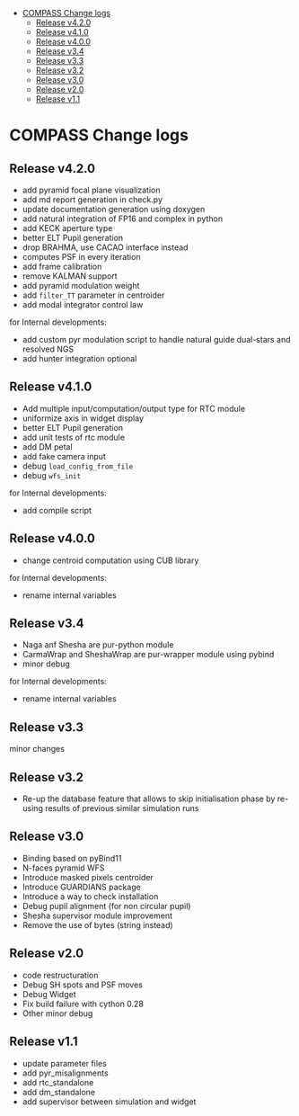 - [COMPASS Change logs](#compass-change-logs)
  - [Release v4.2.0](#release-v420)
  - [Release v4.1.0](#release-v410)
  - [Release v4.0.0](#release-v400)
  - [Release v3.4](#release-v34)
  - [Release v3.3](#release-v33)
  - [Release v3.2](#release-v32)
  - [Release v3.0](#release-v30)
  - [Release v2.0](#release-v20)
  - [Release v1.1](#release-v11)

# COMPASS Change logs

## Release v4.2.0

* add pyramid focal plane visualization
* add md report generation in check.py
* update documentation generation using doxygen
* add natural integration of FP16 and complex in python
* add KECK aperture type
* better ELT Pupil generation
* drop BRAHMA, use CACAO interface instead
* computes PSF in every iteration
* add frame calibration
* remove KALMAN support
* add pyramid modulation weight
* add ```filter_TT``` parameter in centroider
* add modal integrator control law

for Internal developments:

* add custom pyr modulation script to handle natural guide dual-stars and resolved NGS
* add hunter integration optional

## Release v4.1.0

* Add multiple input/computation/output type for RTC module
* uniformize axis in widget display
* better ELT Pupil generation
* add unit tests of rtc module
* add DM petal
* add fake camera input
* debug ```load_config_from_file```
* debug ```wfs_init```

for Internal developments:

* add compile script

## Release v4.0.0

* change centroid computation using CUB library

for Internal developments:

* rename internal variables

## Release v3.4

* Naga anf Shesha are pur-python module
* CarmaWrap and SheshaWrap are pur-wrapper module using pybind
* minor debug

for Internal developments:

* rename internal variables

## Release v3.3

minor changes

## Release v3.2

* Re-up the database feature that allows to skip initialisation phase by re-using results of previous similar simulation runs

## Release v3.0

* Binding based on pyBind11
* N-faces pyramid WFS
* Introduce masked pixels centroider
* Introduce GUARDIANS package
* Introduce a way to check installation
* Debug pupil alignment (for non circular pupil)
* Shesha supervisor module improvement
* Remove the use of bytes (string instead)

## Release v2.0

* code restructuration
* Debug SH spots and PSF moves
* Debug Widget
* Fix build failure with cython 0.28
* Other minor debug

## Release v1.1

* update parameter files
* add pyr_misalignments
* add rtc_standalone
* add dm_standalone
* add supervisor between simulation and widget
